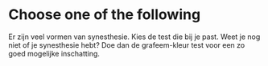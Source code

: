 # Choose one of the following

<tests list="graphemes,graphemes-kids,vowels"></tests>

Er zijn veel vormen van synesthesie. Kies de test die bij je past. Weet je nog niet of je synesthesie hebt? Doe dan de grafeem-kleur test voor een zo goed mogelijke inschatting.
